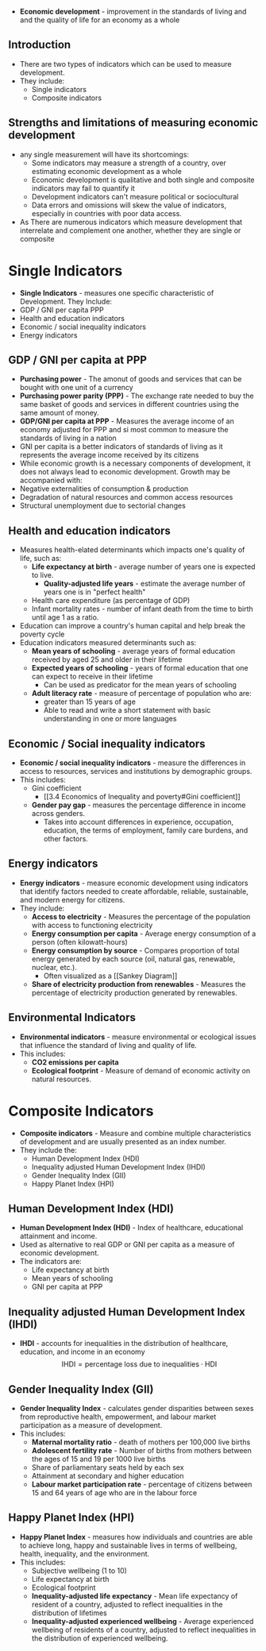 - **Economic development** - improvement in the standards of living and and the quality of life for an economy as a whole
## Introduction
- There are two types of indicators which can be used to measure development. 
- They include:
	- Single indicators
	- Composite indicators
## Strengths and limitations of measuring economic development
- any single measurement will have its shortcomings:
	- Some indicators may measure a strength of a country, over estimating economic development as a whole
	- Economic development is qualitative and both single and composite indicators may fail to quantify it
	- Development indicators can't measure political or sociocultural
	- Data errors and omissions will skew the value of indicators, especially in countries with poor data access. 
- As There are numerous indicators which measure development that interrelate and complement one another, whether they are single or composite
# Single Indicators
- **Single Indicators** - measures one specific characteristic of Development. 
They Include:
- GDP / GNI per capita PPP
- Health and education indicators 
- Economic / social inequality indicators
- Energy indicators 
## GDP / GNI per capita at PPP
- **Purchasing power** - The amonut of goods and services that can be bought with one unit of a currency
- **Purchasing power parity (PPP)** - The exchange rate needed to buy the same basket of goods and services in different countries using the same amount of money.
- **GDP/GNI per capita at PPP** - Measures the average income of an economy adjusted for PPP and si most common to measure the standards of living in a nation 
- GNI per capita is a better indicators of standards of living as it represents the average income received by its citizens 
- While economic growth is a necessary components of development, it does not always lead to economic development. 
Growth may be accompanied with:
- Negative externalities of consumption & production 
- Degradation of natural resources and common access resources
- Structural unemployment due to sectorial changes
## Health and education indicators 
- Measures health-elated determinants which impacts one's quality of life, such as:
	- **Life expectancy at birth** - average number of years one is expected to live.
		- **Quality-adjusted life years** - estimate the average number of years one is in "perfect health"
	- Health care expenditure (as percentage of GDP)
	- Infant mortality rates - number of infant death from the time to birth until age 1 as a ratio. 
- Education can improve a country's human capital and help break the poverty cycle
- Education indicators measured determinants such as:
	- **Mean years of schooling** - average years of formal education received by aged 25 and older in their lifetime
	- **Expected years of schooling** - years of formal education that one can expect to receive in their lifetime
		- Can be used as predicator for the mean years of schooling
	- **Adult literacy rate** - measure of percentage of population who are:
		- greater than 15 years of age 
		- Able to read and write a short statement with basic understanding in one or more languages
## Economic / Social inequality indicators
- **Economic / social inequality indicators**  - measure the differences in access to resources, services and institutions by demographic groups. 
- This includes:
	- Gini coefficient
		- [[3.4 Economics of Inequality and poverty#Gini coefficient]]
	- **Gender pay gap** - measures the percentage difference in income across genders. 
		- Takes into account differences in experience, occupation, education, the terms of employment, family care burdens, and other factors. 
## Energy indicators
- **Energy indicators** - measure economic development using indicators that identify factors needed to create affordable, reliable, sustainable, and modern energy for citizens. 
- They include:
	- **Access to electricity** - Measures the percentage of the population with access to functioning electricity
	- **Energy consumption per capita** - Average energy consumption of a person (often kilowatt-hours)
	- **Energy consumption by source** - Compares proportion of total energy generated by each source (oil, natural gas, renewable, nuclear, etc.). 
		- Often visualized as a [[Sankey Diagram]]
	- **Share of electricity production from renewables** - Measures the percentage of electricity production generated by renewables. 
## Environmental Indicators
- **Environmental indicators** - measure environmental or ecological issues that influence the standard of living and quality of life. 
- This includes:
	- **CO2 emissions per capita** 
	- **Ecological footprint** - Measure of demand of economic activity on natural resources. 
# Composite Indicators
- **Composite indicators** - Measure and combine multiple characteristics of development and are usually presented as an index number.
- They include the:
	- Human Development Index (HDI)
	- Inequality adjusted Human Development Index (IHDI)
	- Gender Inequality Index (GII)
	- Happy Planet Index (HPI)
## Human Development Index (HDI)
- **Human Development Index (HDI)** - Index of healthcare, educational attainment and income.
- Used as alternative to real GDP or GNI per capita as a measure of economic development. 
- The indicators are:
	- Life expectancy at birth
	- Mean years of schooling
	- GNI per capita at PPP
## Inequality adjusted Human Development Index (IHDI)
- **IHDI** - accounts for inequalities in the distribution of healthcare, education, and income in an economy
$$\text {IHDI} = \text{percentage loss due to inequalities} \cdot \text{HDI}$$
## Gender Inequality Index (GII)
- **Gender Inequality Index** - calculates gender disparities between sexes from reproductive health, empowerment, and labour market participation as a measure of development.
- This includes:
	- **Maternal mortality ratio** - death of mothers per 100,000 live births
	- **Adolescent fertility rate** - Number of births from mothers between the ages of 15 and 19 per 1000 live births 
	- Share of parliamentary seats held by each sex
	- Attainment at secondary and higher education 
	- **Labour market participation rate** - percentage of citizens between 15 and 64 years of age who are in the labour force
## Happy Planet Index (HPI)
- **Happy Planet Index** - measures how individuals and countries are able to achieve long, happy and sustainable lives in terms of wellbeing, health, inequality, and the environment. 
- This includes:
	- Subjective wellbeing (1 to 10)
	- Life expectancy at birth
	- Ecological footprint
	- **Inequality-adjusted life expectancy** - Mean life expectancy of resident of a country, adjusted to reflect inequalities in the distribution of lifetimes
	- **Inequality-adjusted experienced wellbeing** - Average experienced wellbeing of residents of a country, adjusted to reflect inequalities in the distribution of experienced wellbeing. 